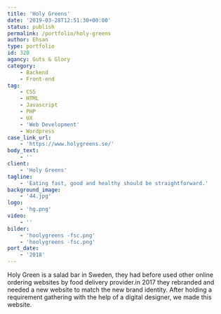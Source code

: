```yaml
---
title: 'Holy Greens'
date: '2019-03-28T12:51:30+00:00'
status: publish
permalink: /portfolio/holy-greens
author: Ehsan
type: portfolio
id: 320
agancy: Guts & Glory
category:
    - Backend
    - Front-end
tag:
    - CSS
    - HTML
    - Javascript
    - PHP
    - UX
    - 'Web Development'
    - Wordpress
case_link_url:
    - 'https://www.holygreens.se/'
body_text:
    - ''
client:
    - 'Holy Greens'
tagline:
    - 'Eating fast, good and healthy should be straightforward.'
background_image:
    - '44.jpg'
logo:
    - 'hg.png'
video:
    - ''
bilder:
    - 'hoolygreens -fsc.png'
    - 'hoolygreens -fsc.png'
port_date:
    - '2018'
---
```

Holy Green is a salad bar in Sweden, they had before used other online ordering websites by food delivery provider.in 2017 they rebranded and needed a new website to match the new brand identity. After holding a requirement gathering with the help of a digital designer, we made this website.